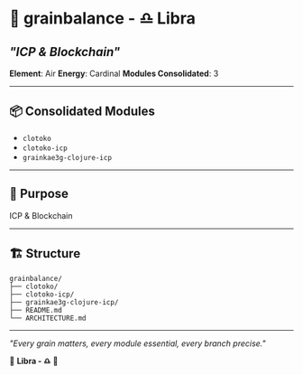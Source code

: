 # 🌾 grainbalance - ♎ Libra
## *"ICP & Blockchain"*

**Element**: Air
**Energy**: Cardinal
**Modules Consolidated**: 3

---

## 📦 **Consolidated Modules**

- `clotoko`
- `clotoko-icp`
- `grainkae3g-clojure-icp`

---

## 🎯 **Purpose**

ICP & Blockchain

---

## 🏗️ **Structure**

```
grainbalance/
├── clotoko/
├── clotoko-icp/
├── grainkae3g-clojure-icp/
├── README.md
└── ARCHITECTURE.md
```

---

*"Every grain matters, every module essential, every branch precise."*

🌾 **Libra - ♎** 🌾
